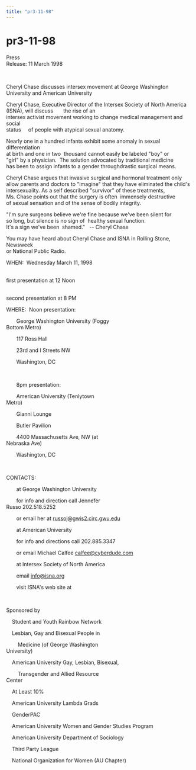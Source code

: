 ```yaml
---
title: "pr3-11-98"
---
```


# pr3-11-98

  
 Press  
Release: 11 March 1998  
  
  
&nbsp;  
  


Cheryl Chase discusses intersex movement at George Washington  
University and American University  
  


Cheryl Chase, Executive Director of the Intersex Society of North America  
(ISNA), will discuss&nbsp;&nbsp;&nbsp;&nbsp;&nbsp;&nbsp; the rise of an  
intersex activist movement working to change medical management and social  
status&nbsp;&nbsp;&nbsp;&nbsp; of people with atypical sexual anatomy.  
  


Nearly one in a hundred infants exhibit some anomaly in sexual differentiation  
at birth and one in two&nbsp; thousand cannot easily be labeled "boy" or  
"girl" by a physician.&nbsp; The solution advocated by traditional medicine  
has been to assign infants to a gender throughdrastic surgical means.  
  


Cheryl Chase argues that invasive surgical and hormonal treatment only  
allow parents and doctors to "imagine" that they have eliminated the child's  
intersexuality. As a self described "survivor" of these treatments,&nbsp;  
Ms. Chase points out that the surgery is often&nbsp; immensely destructive  
of sexual sensation and of the sense of bodily integrity.  
  


"I'm sure surgeons believe we're fine because we've been silent for  
so long, but silence is no sign of&nbsp; healthy sexual function.&nbsp;  
It's a sign we've been&nbsp; shamed."&nbsp;&nbsp; -- Cheryl Chase  
  


You may have heard about Cheryl Chase and ISNA in Rolling Stone, Newsweek  
or National Public Radio.  
  


WHEN:&nbsp; Wednesday March 11, 1998  
  
&nbsp;&nbsp;&nbsp;&nbsp;&nbsp;&nbsp;&nbsp;&nbsp;&nbsp;&nbsp;&nbsp;  
first presentation at 12 Noon  
  
&nbsp;&nbsp;&nbsp;&nbsp;&nbsp;&nbsp;&nbsp;&nbsp;&nbsp;&nbsp;&nbsp;  
second presentation at 8 PM  
  


WHERE:&nbsp; Noon presentation:  
  


&nbsp;&nbsp;&nbsp;&nbsp;&nbsp;&nbsp; George Washington University (Foggy  
Bottom Metro)  
  
&nbsp;&nbsp;&nbsp;&nbsp;&nbsp;&nbsp; 117 Ross Hall  
  
&nbsp;&nbsp;&nbsp;&nbsp;&nbsp;&nbsp; 23rd and I Streets NW  
  
&nbsp;&nbsp;&nbsp;&nbsp;&nbsp;&nbsp; Washington, DC  
  
&nbsp;  
  


&nbsp;&nbsp;&nbsp;&nbsp;&nbsp;&nbsp; 8pm presentation:  
  


&nbsp;&nbsp;&nbsp;&nbsp;&nbsp;&nbsp; American University (Tenlytown  
Metro)  
  
&nbsp;&nbsp;&nbsp;&nbsp;&nbsp;&nbsp; Gianni Lounge  
  
&nbsp;&nbsp;&nbsp;&nbsp;&nbsp;&nbsp; Butler Pavilion  
  
&nbsp;&nbsp;&nbsp;&nbsp;&nbsp;&nbsp; 4400 Massachusetts Ave, NW (at  
Nebraska Ave)  
  
&nbsp;&nbsp;&nbsp;&nbsp;&nbsp;&nbsp; Washington, DC  
  
&nbsp;  
  


CONTACTS:  
  


&nbsp;&nbsp;&nbsp;&nbsp;&nbsp;&nbsp; at George Washington University  
  
&nbsp;&nbsp;&nbsp;&nbsp;&nbsp;&nbsp; for info and direction call Jennefer  
Russo 202.518.5252  
  
&nbsp;&nbsp;&nbsp;&nbsp;&nbsp;&nbsp; or email her at <russoj@gwis2.circ.gwu.edu>  
  


&nbsp;&nbsp;&nbsp;&nbsp;&nbsp;&nbsp; at American University  
  
&nbsp;&nbsp;&nbsp;&nbsp;&nbsp;&nbsp; for info and directions call 202.885.3347  
  
&nbsp;&nbsp;&nbsp;&nbsp;&nbsp;&nbsp; or email Michael Calfee <calfee@cyberdude.com>  
  


&nbsp;&nbsp;&nbsp;&nbsp;&nbsp;&nbsp; at Intersex Society of North America  
  
&nbsp;&nbsp;&nbsp;&nbsp;&nbsp;&nbsp; email <info@isna.org>  
  
&nbsp;&nbsp;&nbsp;&nbsp;&nbsp;&nbsp; visit ISNA's web site at   
  
&nbsp;  
  


Sponsored by  
  


&nbsp;&nbsp;&nbsp; Student and Youth Rainbow Network  
  
&nbsp;&nbsp;&nbsp; Lesbian, Gay and Bisexual People in  
  
&nbsp;&nbsp;&nbsp;&nbsp;&nbsp;&nbsp;&nbsp; Medicine (of George Washington  
University)  
  
&nbsp;&nbsp;&nbsp; American University Gay, Lesbian, Bisexual,  
  
&nbsp;&nbsp;&nbsp;&nbsp;&nbsp;&nbsp;&nbsp; Transgender and Allied Resource  
Center  
  
&nbsp;&nbsp;&nbsp; At Least 10%  
  
&nbsp;&nbsp;&nbsp; American University Lambda Grads  
  
&nbsp;&nbsp;&nbsp; GenderPAC  
  
&nbsp;&nbsp;&nbsp; American University Women and Gender Studies Program  
  
&nbsp;&nbsp;&nbsp; American University Department of Sociology  
  
&nbsp;&nbsp;&nbsp; Third Party League  
  
&nbsp;&nbsp;&nbsp; National Organization for Women (AU Chapter)  
  
&nbsp;  
  
&nbsp;  
  
&nbsp;  
  
&nbsp;  
  
&nbsp;  
  
&nbsp;